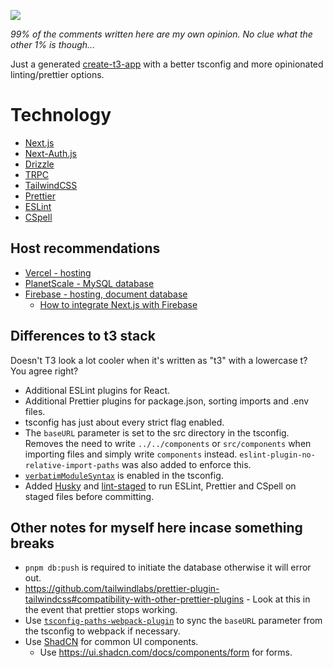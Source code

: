 ![](https://img.shields.io/badge/Among_Us-ඞ-red)

_99% of the comments written here are my own opinion. No clue what the other 1%
is though..._

Just a generated [create-t3-app](https://create.t3.gg/) with a better tsconfig and more opinionated linting/prettier
options.

# Technology

- [Next.js](https://nextjs.org/)
- [Next-Auth.js](https://next-auth.js.org)
- [Drizzle](https://orm.drizzle.team)
- [TRPC](https://trpc.io)
- [TailwindCSS](https://tailwindcss.com)
- [Prettier](https://prettier.io)
- [ESLint](https://eslint.org)
- [CSpell](https://cspell.org)

## Host recommendations

- [Vercel - hosting](https://vercel.com)
- [PlanetScale - MySQL database](https://planetscale.com)
- [Firebase - hosting, document database](https://firebase.google.com)
  - [How to integrate Next.js with Firebase](https://firebase.google.com/docs/hosting/frameworks/nextjs)

## Differences to t3 stack

Doesn't T3 look a lot cooler when it's written as "t3" with a lowercase t? You
agree right?

- Additional ESLint plugins for React.
- Additional Prettier plugins for package.json, sorting imports and .env files.
- tsconfig has just about every strict flag enabled.
- The `baseURL` parameter is set to the src directory in the tsconfig. Removes the need to write `../../components` or `src/components` when importing files and simply write `components` instead. `eslint-plugin-no-relative-import-paths` was also added to enforce this.
- [`verbatimModuleSyntax`](https://www.typescriptlang.org/tsconfig#verbatimModuleSyntax) is enabled in the tsconfig.
- Added [Husky](https://typicode.github.io/husky/#/) and [lint-staged](https://github.com/okonet/lint-staged) to run ESLint, Prettier and CSpell on staged files before committing.

## Other notes for myself here incase something breaks

- `pnpm db:push` is required to initiate the database otherwise it will error out.
- https://github.com/tailwindlabs/prettier-plugin-tailwindcss#compatibility-with-other-prettier-plugins - Look at this in the event that prettier stops working.
- Use [`tsconfig-paths-webpack-plugin`](https://www.npmjs.com/package/tsconfig-paths-webpack-plugin) to sync the `baseURL` parameter from the tsconfig to webpack if necessary.
- Use [ShadCN](https://ui.shadcn.com/) for common UI components.
  - Use https://ui.shadcn.com/docs/components/form for forms.
